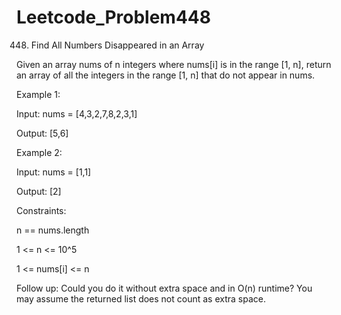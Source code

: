 # Leetcode_Problem448




448. Find All Numbers Disappeared in an Array



Given an array nums of n integers where nums[i] is in the range [1, n], return an array of all the integers in the range [1, n] that do not appear in nums.

 

Example 1:



Input: nums = [4,3,2,7,8,2,3,1]



Output: [5,6]




Example 2:




Input: nums = [1,1]




Output: [2]
 

Constraints:



n == nums.length



1 <= n <= 10^5




1 <= nums[i] <= n

 




Follow up: Could you do it without extra space and in O(n) runtime? You may assume the returned list does not count as extra space.
